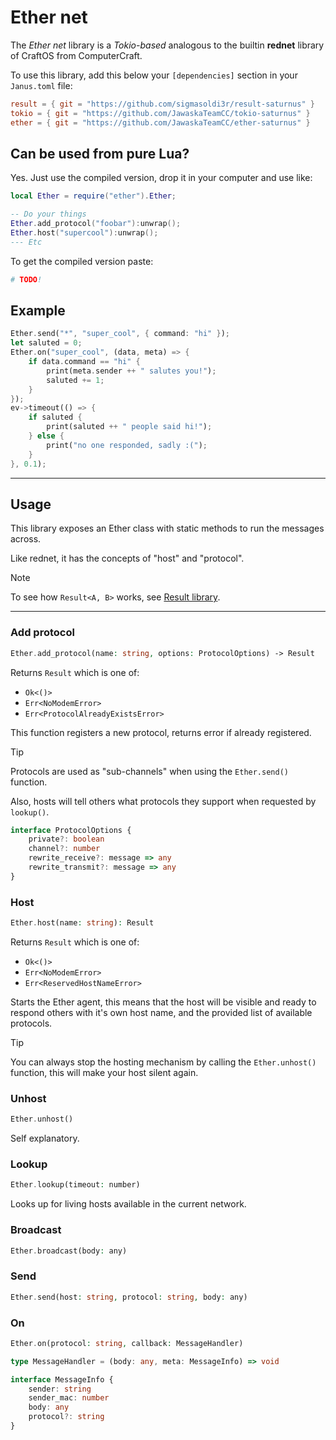 # Ether net

The _Ether net_ library is a _Tokio-based_ analogous to the
builtin **rednet** library of CraftOS from ComputerCraft.

To use this library, add this below your `[dependencies]`
section in your `Janus.toml` file:

```toml
result = { git = "https://github.com/sigmasoldi3r/result-saturnus" }
tokio = { git = "https://github.com/JawaskaTeamCC/tokio-saturnus" }
ether = { git = "https://github.com/JawaskaTeamCC/ether-saturnus" }
```

## Can be used from pure Lua?

Yes. Just use the compiled version, drop it in your computer
and use like:

```lua
local Ether = require("ether").Ether;

-- Do your things
Ether.add_protocol("foobar"):unwrap();
Ether.host("supercool"):unwrap();
--- Etc
```

To get the compiled version paste:

```sh
# TODO!
```

## Example

```rs
Ether.send("*", "super_cool", { command: "hi" });
let saluted = 0;
Ether.on("super_cool", (data, meta) => {
    if data.command == "hi" {
        print(meta.sender ++ " salutes you!");
        saluted += 1;
    }
});
ev->timeout(() => {
    if saluted {
        print(saluted ++ " people said hi!");
    } else {
        print("no one responded, sadly :(");
    }
}, 0.1);
```

---

## Usage

This library exposes an Ether class with static methods to run
the messages across.

Like rednet, it has the concepts of "host" and "protocol".

> [!NOTE]
> To see how `Result<A, B>` works, see [Result library](https://github.com/sigmasoldi3r/result-saturnus).

---

### Add protocol

```php
Ether.add_protocol(name: string, options: ProtocolOptions) -> Result
```

Returns `Result` which is one of:
- `Ok<()>`
- `Err<NoModemError>`
- `Err<ProtocolAlreadyExistsError>`

This function registers a new protocol, returns error if already registered.

> [!TIP]
> Protocols are used as "sub-channels" when using the `Ether.send()`
> function.

Also, hosts will tell others what protocols they support when
requested by `lookup()`.

```ts
interface ProtocolOptions {
    private?: boolean
    channel?: number
    rewrite_receive?: message => any
    rewrite_transmit?: message => any
}
```

### Host

```php
Ether.host(name: string): Result
```

Returns `Result` which is one of:
- `Ok<()>`
- `Err<NoModemError>`
- `Err<ReservedHostNameError>`

Starts the Ether agent, this means that the host will be visible
and ready to respond others with it's own host name, and the
provided list of available protocols.

> [!TIP]
> You can always stop the hosting mechanism by calling the
> `Ether.unhost()` function, this will make your host silent again.

### Unhost

```php
Ether.unhost()
```

Self explanatory.

### Lookup

```php
Ether.lookup(timeout: number)
```

Looks up for living hosts available in the current network.

### Broadcast

```php
Ether.broadcast(body: any)
```

### Send

```php
Ether.send(host: string, protocol: string, body: any)
```

### On

```php
Ether.on(protocol: string, callback: MessageHandler)
```

```ts
type MessageHandler = (body: any, meta: MessageInfo) => void
```

```ts
interface MessageInfo {
    sender: string
    sender_mac: number
    body: any
    protocol?: string
}
```
